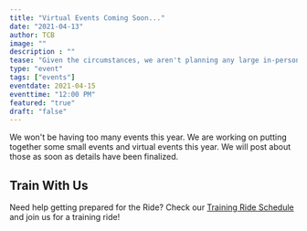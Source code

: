 ```yaml
---
title: "Virtual Events Coming Soon..."
date: "2021-04-13"
author: TCB
image: ""
description : ""
tease: "Given the circumstances, we aren't planning any large in-person events this year." 
type: "event"
tags: ["events"]
eventdate: 2021-04-15
eventtime: "12:00 PM"
featured: "true"
draft: "false"
---
```


We won't be having too many events this year. We are working on putting together some small events and virtual events this year. We will post about those as soon as details have been finalized. 

## Train With Us

Need help getting prepared for the Ride? Check our [Training Ride Schedule](/rides) and join us for a training ride!
